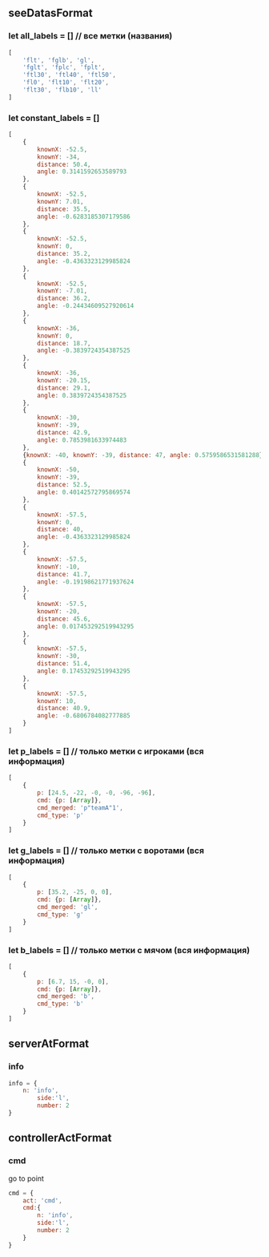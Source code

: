 ## seeDatasFormat

### let all_labels = [] // все метки (названия)

```javascript
[
    'flt', 'fglb', 'gl',
    'fglt', 'fplc', 'fplt',
    'ftl30', 'ftl40', 'ftl50',
    'fl0', 'flt10', 'flt20',
    'flt30', 'flb10', 'll'
] 
```

### let constant_labels = []

```javascript 
[
    {
        knownX: -52.5,
        knownY: -34,
        distance: 50.4,
        angle: 0.3141592653589793
    },
    {
        knownX: -52.5,
        knownY: 7.01,
        distance: 35.5,
        angle: -0.6283185307179586
    },
    {
        knownX: -52.5,
        knownY: 0,
        distance: 35.2,
        angle: -0.4363323129985824
    },
    {
        knownX: -52.5,
        knownY: -7.01,
        distance: 36.2,
        angle: -0.24434609527920614
    },
    {
        knownX: -36,
        knownY: 0,
        distance: 18.7,
        angle: -0.3839724354387525
    },
    {
        knownX: -36,
        knownY: -20.15,
        distance: 29.1,
        angle: 0.3839724354387525
    },
    {
        knownX: -30,
        knownY: -39,
        distance: 42.9,
        angle: 0.7853981633974483
    },
    {knownX: -40, knownY: -39, distance: 47, angle: 0.5759586531581288},
    {
        knownX: -50,
        knownY: -39,
        distance: 52.5,
        angle: 0.40142572795869574
    },
    {
        knownX: -57.5,
        knownY: 0,
        distance: 40,
        angle: -0.4363323129985824
    },
    {
        knownX: -57.5,
        knownY: -10,
        distance: 41.7,
        angle: -0.19198621771937624
    },
    {
        knownX: -57.5,
        knownY: -20,
        distance: 45.6,
        angle: 0.017453292519943295
    },
    {
        knownX: -57.5,
        knownY: -30,
        distance: 51.4,
        angle: 0.17453292519943295
    },
    {
        knownX: -57.5,
        knownY: 10,
        distance: 40.9,
        angle: -0.6806784082777885
    }
] 
```

### let p_labels = [] // только метки с игроками (вся информация)

```javascript 
[
    {
        p: [24.5, -22, -0, -0, -96, -96],
        cmd: {p: [Array]},
        cmd_merged: 'p"teamA"1',
        cmd_type: 'p'
    }
] 
```

### let g_labels = [] // только метки с воротами (вся информация)

```javascript 
[
    {
        p: [35.2, -25, 0, 0],
        cmd: {p: [Array]},
        cmd_merged: 'gl',
        cmd_type: 'g'
    }
] 
```

### let b_labels = [] // только метки с мячом (вся информация)

```javascript 
[
    {
        p: [6.7, 15, -0, 0],
        cmd: {p: [Array]},
        cmd_merged: 'b',
        cmd_type: 'b'
    }
]
 ```

## serverAtFormat

### info

```javascript 
info = {
    n: 'info', 
        side:'l', 
        number: 2
}
 ```

## controllerActFormat
### cmd
go to point
```javascript 
cmd = {
    act: 'cmd', 
    cmd:{
        n: 'info',
        side:'l',
        number: 2
    }
}
 ```
